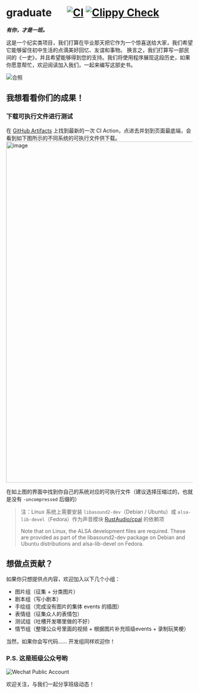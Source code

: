 # graduate &emsp; [![CI](https://github.com/Amazingkenneth/graduate/actions/workflows/ci.yml/badge.svg)](https://github.com/Amazingkenneth/graduate/actions/workflows/ci.yml) [![Clippy Check](https://github.com/Amazingkenneth/graduate/actions/workflows/clippy-check.yml/badge.svg)](https://github.com/Amazingkenneth/graduate/actions/workflows/clippy-check.yml)

***有你，才是一班。***

这是一个纪实类项目，我们打算在毕业那天把它作为一个惊喜送给大家，我们希望它能够留住初中生活的点滴美好回忆、友谊和事物。
换言之，我们打算写一部民间的《一史》，并且希望能够得到您的支持。我们将使用程序展现这段历史，如果你愿意帮忙，欢迎阅读加入我们，一起来编写这部史书。

![合照](https://graduate-cdn.netlify.com/image/grade7/开学合照.jpg)

## 我想看看你们的成果！
### 下载可执行文件进行测试
在 [GitHub Artifacts](https://github.com/Amazingkenneth/graduate/actions/workflows/ci.yml?query=is%3Asuccess) 上找到最新的一次 CI Action，点进去并划到页面最底端，会看到如下图所示的不同系统的可执行文件供下载。
<img width="918" alt="image" src="https://user-images.githubusercontent.com/81886982/211135228-014a6c72-7047-49e3-b927-f29d70f7a714.png">

在如上图的界面中找到你自己的系统对应的可执行文件（建议选择压缩过的，也就是没有 `-uncompressed` 后缀的）

> 注：Linux 系统上需要安装 `libasound2-dev`（Debian / Ubuntu）或 `alsa-lib-devel`（Fedora）作为声音模块 [RustAudio/cpal](https://github.com/RustAudio/cpal) 的依赖项
>
> Note that on Linux, the ALSA development files are required. These are provided as part of the libasound2-dev package on Debian and Ubuntu distributions and alsa-lib-devel on Fedora.

## 想做点贡献？
如果你只想提供点内容，欢迎加入以下几个小组：
- 图片组（征集 + 分类图片）
- 剧本组（写小剧本）
- 手绘组（完成没有图片的集体 events 的插图）
- 表情组（征集众人的表情包）
- 测试组（吐槽开发哪里做的不好）
- 情节组（整理公众号里面的视频 + 根据图片补充班级events + 录制玩笑梗）

当然，如果你会写代码……
开发组同样欢迎你！

### P.S. 这是班级公众号哟
![Wechat Public Account](https://open.weixin.qq.com/qr/code?username=Sal591526579)

欢迎关注，与我们一起分享班级动态！
